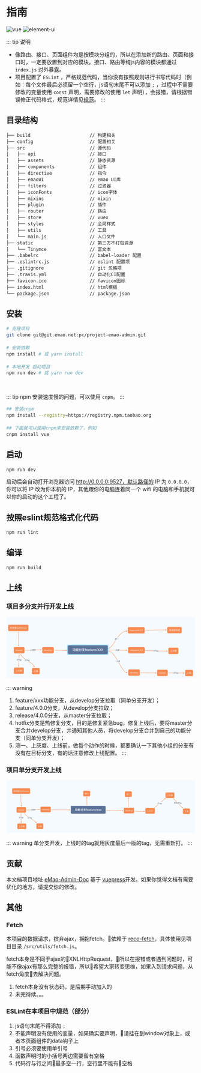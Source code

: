 # 指南

![vue](https://img.shields.io/badge/vue-3.9.2-brightgreen.svg)
![element-ui](https://img.shields.io/badge/element--ui-2.4.6-brightgreen.svg)

::: tip 说明
- 像路由、接口、页面组件均是按模块分组的，所以在添加新的路由、页面和接口时，一定要放置到对应的模块。接口、路由等纯js内容的模块都通过 `index.js` 对外暴露。
- 项目配置了 `ESLint` ，严格规范代码，当你没有按照规则进行书写代码时（例如：每个文件最后必须留一个空行，js语句末尾不可以添加 `;` ，过程中不需要修改的变量使用 `const` 声明，需要修改的使用 `let` 声明），会报错，请根据错误修正代码格式，规范详情见[规范](#eslint在本项目中规范（部分）)。
:::

## 目录结构

```bash
├── build                      // 构建相关
├── config                     // 配置相关
├── src                        // 源代码
│   ├── api                    // 接口
│   ├── assets                 // 静态资源
│   ├── components             // 组件
│   ├── directive              // 指令
│   ├── emaoUI                 // emao UI库
│   ├── filters                // 过滤器
│   ├── iconFonts              // icon字体
│   ├── mixins                 // mixin
│   ├── plugin                 // 插件
│   ├── router                 // 路由
│   ├── store                  // vuex
│   ├── styles                 // 全局样式
│   ├── utils                  // 工具
│   └── main.js                // 入口文件
├── static                     // 第三方不打包资源
│   └── Tinymce                // 富文本
├── .babelrc                   // babel-loader 配置
├── .eslintrc.js               // eslint 配置项
├── .gitignore                 // git 忽略项
├── .travis.yml                // 自动化CI配置
├── favicon.ico                // favicon图标
├── index.html                 // html模板
└── package.json               // package.json
```

## 安装

```bash
# 克隆项目
git clone git@git.emao.net:pc/project-emao-admin.git

# 安装依赖
npm install # 或 yarn install

# 本地开发 启动项目
npm run dev # 或 yarn run dev
```

<br/>

::: tip
npm 安装速度慢的问题，可以使用 `cnpm`。
:::

```bash
## 安装cnpm
npm install --registry=https://registry.npm.taobao.org

## 下面就可以使用cnpm来安装依赖了，例如
cnpm install vue
```

## 启动

```bash
npm run dev
```
启动后会自动打开浏览器访问 http://0.0.0.0:9527，默认路径的 IP 为 `0.0.0.0`，你可以将 IP 改为你本机的 IP，其他跟你的电脑连着同一个 wifi 的电脑和手机就可以你的启动的这个工程了。

## 按照eslint规范格式化代码

```bash
npm run lint
```

## 编译

```bash
npm run build
```

## 上线

### 项目多分支并行开发上线

<img src="./images/scf-admin-online.png" />

::: warning
1. feature/xxx功能分支，从develop分支拉取（同单分支开发）；
2. feature/4.0.0分支，从develop分支拉取；
3. release/4.0.0分支，从master分支拉取；
4. hotfix分支是热修复分支，目的是修复紧急bug，修复上线后，要将master分支合并develop分支，并通知其他人员，将develop分支合并到自己的功能分支（同单分支开发）；
5. 测一、上灰度、上线前，做每个动作的时候，都要确认一下其他小组的分支有没有在目标分支，有的话注意修改上线配置。
:::

### 项目单分支开发上线

<img src="./images/online.png" />

::: warning
单分支开发，上线时的tag就用灰度最后一版的tag，无需重新打。
:::

## 贡献

本文档项目地址 [eMao-Admin-Doc](https://gitlab.com/recoluan/emaoadmindoc) 基于 [vuepress](https://github.com/vuejs/vuepress)开发。如果你觉得文档有需要优化的地方，请提交你的修改。

## 其他

### Fetch

本项目的数据请求，摈弃ajax，拥抱fetch。依赖于 [reco-fetch](https://recoluan.gitlab.io/views/frontEnd/2018/091301.html)，具体使用见项目目录 `/src/utils/fetch.js`。

fetch本身是不同于ajax的XNLHttpRequest，所以在报错或者遇到问题时，可能不像ajax有那么完整的报错，所以希望大家转变思维，如果入到请求问题，从fetch角度去解决问题。

1. fetch本身没有状态码，是后期手动加入的
2. 未完待续。。。

### ESLint在本项目中规范（部分）

1. js语句末尾不得添加 `;` 
2. 不能声明没有使用的变量，如果确实要声明，请挂在到window对象上，或者本页面组件的data钩子上
3. 引号必须要使用单引号
4. 函数声明时的小括号两边需要留有空格
5. 代码行与行之间最多空一行，空行里不能有空格

